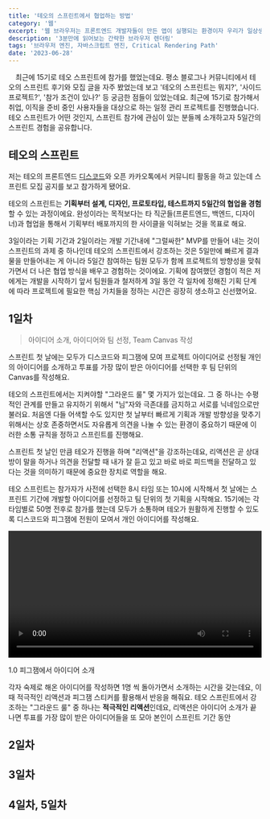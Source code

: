 ```yaml
---
title: '테오의 스프린트에서 협업하는 방법'
category: '웹'
excerpt: '웹 브라우저는 프론트엔드 개발자들이 만든 앱이 실행되는 환경이자 우리가 일상생활에서 가장 많이 사용하는 소프트웨어일 것입니다. 사용자에게 웹 페이지를 그려주는 일을 하기 위해 주소창에 url이 입력된 시점부터 웹 페이지가 보여지기까지 화면 뒤에서 무수히 많은 작업들을 합니다.'
description: '3분만에 읽어보는 간략한 브라우저 렌더링'
tags: '브라우저 엔진, 자바스크립트 엔진, Critical Rendering Path'
date: '2023-06-28'
---
```


&emsp;최근에 15기로 테오 스프린트에 참가를 했었는데요. 평소 블로그나 커뮤니티에서 테오의 스프린트 후기와 모집 글을 자주 봤었는데 보고 '테오의 스프린트는 뭐지?', '사이드 프로젝트?', '참가 조건이 있나?' 등 궁금한 점들이 있었는데요. 최근에 15기로 참가해서 취업, 이직을 준비 중인 사용자들을 대상으로 하는 일정 관리 프로젝트를 진행했습니다. 테오 스프린트가 어떤 것인지, 스프린트 참가에 관심이 있는 분들께 소개하고자 5일간의 스프린트 경험을 공유합니다.

## 테오의 스프린트

저는 테오의 프론트엔드 <a href="https://discord.gg/ZCFTMTfGQj" target="_blank" rel="noopener">디스코드</a>와 오픈 카카오톡에서 커뮤니티 활동을 하고 있는데 스프린트 모집 공지를 보고 참가하게 됐어요.

<!-- <img src="" alt="테오 스프린트 모집" /> -->

테오의 스프린트는 <b>기획부터 설계, 디자인, 프로토타입, 테스트까지 5일간의 협업을 경험</b>할 수 있는 과정이에요. 완성이라는 목적보다는 타 직군들(프론트엔드, 백엔드, 디자이너)과 협업을 통해서 기획부터 배포까지의 한 사이클을 익혀보는 것을 목표로 해요.

3일이라는 기획 기간과 2일이라는 개발 기간내에 "그럴싸한" MVP를 만들어 내는 것이 스프린트의 과제 중 하나인데 테오의 스프린트에서 강조하는 것은 5일만에 빠르게 결과물을 만들어내는 게 아니라 5일간 참여하는 팀원 모두가 함께 프로젝트의 방향성을 맞춰가면서 더 나은 협업 방식을 배우고 경험하는 것이에요. 기획에 참여했던 경험이 적은 저에게는 개발을 시작하기 앞서 팀원들과 철저하게 3일 동안 각 일차에 정해진 기획 단계에 따라 프로젝트에 필요한 핵심 가치들을 정하는 시간은 굉장히 생소하고 신선했어요.

## 1일차

> 아이디어 소개, 아이디어와 팀 선정, Team Canvas 작성

스프린트 첫 날에는 모두가 디스코드와 피그잼에 모여 프로젝트 아이디어로 선정될 개인의 아이디어를 소개하고 투표를 가장 많이 받은 아이디어를 선택한 후 팀 단위의 Canvas를 작성해요.

테오의 스프린트에서는 지켜야할 "그라운드 룰" 몇 가지가 있는데요. 그 중 하나는 수평적인 관계를 만들고 유지하기 위해서 "님"자와 극존대를 금지하고 서로를 닉네임으로만 불러요. 처음엔 다들 어색할 수도 있지만 첫 날부터 빠르게 기획과 개발 방향성을 맞추기 위해서는 상호 존중하면서도 자유롭게 의견을 나눌 수 있는 환경이 중요하기 때문에 이러한 소통 규칙을 정하고 스프린트를 진행해요. 

스프린트 첫 날인 만큼 테오가 진행을 하며 "리액션"을 강조하는데요, 리액션은 곧 상대방이 말을 하거나 의견을 전달할 때 내가 잘 듣고 있고 바로 바로 피드백을 전달하고 있다는 것을 의미하기 때문에 중요한 장치로 역할을 해요.

테오 스프린트는 참가자가 사전에 선택한 8시 타임 또는 10시에 시작해서 첫 날에는 스프린트 기간에 개발할 아이디어를 선정하고 팀 단위의 첫 기획을 시작해요. 15기에는 각 타임별로 50명 전후로 참가를 했는데 모두가 소통하며 테오가 원활하게 진행할 수 있도록 디스코드와 피그잼에 전원이 모여서 개인 아이디어를 작성해요.

<video url="/assets/markdown-image/테오의-스프린트에서-협업하는-방법/day1-아이디어-작성.webm" width="100%" height="auto"></video>

<span>1.0 피그잼에서 아이디어 소개</span>

각자 숙제로 해온 아이디어를 작성하면 1명 씩 돌아가면서 소개하는 시간을 갖는데요, 이 때 적극적인 리액션과 피그잼 스티커를 활용해서 반응을 해줘요. 테오 스프린트에서 강조하는 "그라운드 룰" 중 하나는 <b>적극적인 리액션</b>인데요,  리액션은 아이디어 소개가 끝나면 투표를 가장 많이 받은 아이디어들을 또 모아 본인이 스프린트 기간 동안 

<!-- <img src="/assets/markdown-image/테오의-스프린트에서-협업하는-방법/day1-아이디어-선택.png" alt="아이디어 선택" width="" height=""/> -->

## 2일차

## 3일차

## 4일차, 5일차

